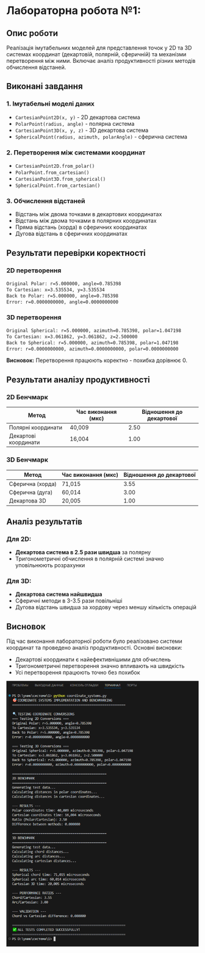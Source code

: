 # Лабораторна робота №1:

## Опис роботи
Реалізація імутабельних моделей для представлення точок у 2D та 3D системах координат (декартовій, полярній, сферичній) та механізми перетворення між ними. Включає аналіз продуктивності різних методів обчислення відстаней.

## Виконані завдання

### 1. Імутабельні моделі даних
-  `CartesianPoint2D(x, y)` - 2D декартова система
-  `PolarPoint(radius, angle)` - полярна система  
-  `CartesianPoint3D(x, y, z)` - 3D декартова система
-  `SphericalPoint(radius, azimuth, polarAngle)` - сферична система

### 2. Перетворення між системами координат
-  `CartesianPoint2D.from_polar()`
-  `PolarPoint.from_cartesian()`
-  `CartesianPoint3D.from_spherical()`
-  `SphericalPoint.from_cartesian()`

### 3. Обчислення відстаней
-  Відстань між двома точками в декартових координатах
-  Відстань між двома точками в полярних координатах
-  Пряма відстань (хорда) в сферичних координатах
-  Дугова відстань в сферичних координатах

## Результати перевірки коректності

### 2D перетворення
```
Original Polar: r=5.000000, angle=0.785398
To Cartesian: x=3.535534, y=3.535534
Back to Polar: r=5.000000, angle=0.785398
Error: r=0.0000000000, angle=0.0000000000
```

### 3D перетворення  
```
Original Spherical: r=5.000000, azimuth=0.785398, polar=1.047198
To Cartesian: x=3.061862, y=3.061862, z=2.500000
Back to Spherical: r=5.000000, azimuth=0.785398, polar=1.047198
Error: r=0.0000000000, azimuth=0.0000000000, polar=0.0000000000
```


**Висновок:** Перетворення працюють коректно - похибка дорівнює 0.

## Результати аналізу продуктивності

### 2D Бенчмарк
| Метод | Час виконання (мкс) | Відношення до декартової |
|-------|---------------------|--------------------------|
| Полярні координати | 40,009 | 2.50 |
| Декартові координати | 16,004 | 1.00 |

### 3D Бенчмарк
| Метод | Час виконання (мкс) | Відношення до декартової |
|-------|---------------------|--------------------------|
| Сферична (хорда) | 71,015 | 3.55 |
| Сферична (дуга) | 60,014 | 3.00 |
| Декартова 3D | 20,005 | 1.00 |

## Аналіз результатів

### Для 2D:
- **Декартова система в 2.5 рази швидша** за полярну
- Тригонометричні обчислення в полярній системі значно уповільнюють розрахунки

### Для 3D:
- **Декартова система найшвидша**
- Сферичні методи в 3-3.5 рази повільніші
- Дугова відстань швидша за хордову через меншу кількість операцій

## Висновок

Під час виконання лабораторної роботи було реалізовано системи координат та проведено аналіз продуктивності. Основні висновки:

- Декартові координати є найефективнішими для обчислень
- Тригонометричні перетворення значно впливають на швидкість
- Усі перетворення працюють точно без похибок

![Результати виконання програми](https://github.com/itassumi/coordinate_systems/raw/main/results.png)

